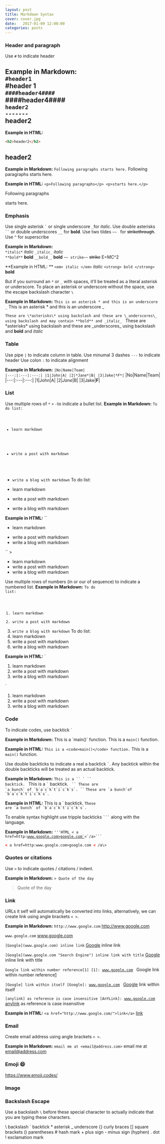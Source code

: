 ```yaml
---
layout: post
title: Markdown Syntax
cover: cover.jpg
date:   2017-01-09 12:00:00
categories: posts
---
```


### **Header and paragraph**
Use `` # `` to indicate header

**Example in Markdown:**  
`#header1`  
#header 1  
`####header4####`  
####header4####  
`header2`  
`-------`  
header2  
-------  

**Example in HTML:**
``` HTML
<h2>header2</h2>
```
<h2>header2</h2>


**Example in Markdown:**
`Following paragraphs starts here.`
Following paragraphs starts here.

**Example in HTML:**
`<p>Following paragraphs</p> <p>starts here.</p>`
<p>Following paragraphs</p> <p>starts here.</p>

### **Emphasis**
Use single asterisk `` ` `` or single underscore ` _ `for _italic_.
Use double asterisks <code>``</code> or double underscores <code>__</code > for **bold**.
Use two tildes <code>~~ </code> for ~~strikethrough~~.
Use `^` for superscribe

**Example in Markdown:**  
`*italic*` *italic*  `_italic_` _italic_  
`**bold**` **bold** `__bold__` __bold__
`` ~~ strike~~ `` ~~strike~~
E=MC^2

**Example in HTML: **
``<em> italic </em>`` <em> italic </em>
``<strong> bold </strong>`` <strong> bold </strong>

But if you surround an `*` or `_` with spaces, it’ll be treated as a literal asterisk or underscore. To place an asterisk or underscore without the space, use the escape backslash character `\`

**Example in Markdown:**
` This is an asterisk * and this is an underscore _ `
This is an asterisk * and this is an underscore _ 

`These are \*asterisks\* using backslash and these are \_underscores\_ using backslash and may contain **bold** and _italic_ `
These are \*asterisks\* using backslash and these are \_underscores\_ using backslash and **bold** and _italic_

### **Table**
Use pipe `|` to indicate column in table.
Use minumal 3 dashes `---` to indicate header
Use colon `:` to indicate alignment

**Example in Markdown:**
<code>|No|Name|Team|
|---:|:---|:---:|
|1|John|A|
|2|\*Jane\*|B|
|3|Jake|\**F**|</code>
|No|Name|Team|
|---:|:---|:---:|
|1|John|A|
|2|*Jane*|B|
|3|Jake|**F**|


### **List**
Use multiple rows of `*` `+` `-`to indicate a bullet list.
**Example in Markdown:**
<code>To do list:
 + learn markdown
 * write a post with markdown
 - write a blog with markdown</code>
To do list:
 + learn markdown
 * write a post with markdown
 - write a blog with markdown

**Example in HTML:**
`` <ul><li>learn markdown</li>
<li>write a post with markdown</li>
<li>write a blog with markdown</li></ul>``
><ul><li>learn markdown</li>
<li>write a post with markdown</li>
<li>write a blog with markdown</li></ul>
 
Use multiple rows of numbers (in or our of sequence) to indicate a numbered list.
**Example in Markdown:**
<code>To do list:
 1. learn markdown
 5. write a post with markdown
 3. write a blog with markdown</code>
To do list:
 1. learn markdown
 3. write a post with markdown
 3. write a blog with markdown

**Example in HTML:**
`<ol>
<li>learn markdown</li>
<li>write a post with markdown</li>
<li>write a blog with markdown</li>
</ol>`
<ol>
<li>learn markdown</li>
<li>write a post with markdown</li>
<li>write a blog with markdown</li>
</ol>

### **Code**
To indicate codes, use backtick <code>`</code>

**Example in Markdown:**
This is a \`main()\` function.
This is a `main()` function.

**Example in HTML:**
`This is a <code>main()</code> function.`
This is a <code>main()</code> function.

Use double backticks to indicate a real a backtick `` ` ``. Any backtick within the double backticks will be treated as an actual backtick.

**Example in Markdown:**
<code>This is a \`\` \` \`\` backtick. </code>
This is a `` ` `` backtick.
<code> \`\` These are \`a bunch\` of \`b\`a\`c\`k\`t\`i\`c\`k\`s\`. \`\`</code>
`` These are `a bunch`of `b`a`c`k`t`i`c`k`s`. ``

**Example in HTML:**
This is a &#96; backtick.
<code>These are &#96;a bunch&#96; of &#96;b&#96;a&#96;c&#96;k&#96;t&#96;i&#96;c&#96;k&#96;s&#96;. </code>


To enable syntax highlight use tripple backticks <code>```</code> along with the language.

**Example in Markdown:**
<code>'''HTML
< a href=http:www.google.com>google.com`<`/a\>```
</code>
```HTML
< a href=http:www.google.com>google.com < /a\>
```

### **Quotes or citations**
Use `>` to indicate quotes / citations / indent.

**Example in Markdown:**
`> Quote of the day`
 > Quote of the day

### **Link**

URLs it self will automatically be converted into links, alternatively, we can create link using angle brackets `< >`.

**Example in Markdown:**
`http://www.google.com`
http://www.google.com

`www.google.com`
www.google.com

`[Google](www.google.com) inline link`
[Google](www.google.com) inline link

`[Google](www.google.com "Search Engine") inline link with title`
[Google](www.google.com "Search Engine") inline link with title

<code>Google link within number reference\[1]
\[1]: www.google.com </code>
Google link within number reference[1]

[1]: http://www.google.com

<code>\[Google] link within itself
\[Google]: www.google.com </code>
[Google] link within itself

[Google]: www.google.com

<code>\[anylink] as reference is case insensitive
\[AnYLink]: www.google.com </code>
[anylink] as reference is case insensitive

[AnYLink]: www.google.com

**Example in HTML:**
``<a href="http://www.google.com/">link</a>``
<a href="http://www.google.com/">link</a>


### **Email**
Create email address using angle brackets `< >`.

**Example in Markdown:**
`` email me at <email@address.com> ``
email me at <email@address.com>

### **Emoji :smile:**
<https://www.emoji.codes/>


### **Image**


### **Backslash Escape**
Use a backslash `\` before these special character to actually indicate that you are typing these characters.

\\ backslash 
\` backtick
\* asterisk
\_ underscore
\{\} curly braces
\[\] square brackets
\(\) parentheses
\# hash mark
\+ plus sign
\- minus sign (hyphen)
\. dot
\! exclamation mark
